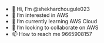 - 👋 Hi, I’m @shekharchougule023
- 👀 I’m interested in AWS
- 🌱 I’m currently learning AWS Cloud
- 💞️ I’m looking to collaborate on AWS
- 📫 How to reach me 9665908157

<!---
shekharchougule023/shekharchougule023 is a ✨ special ✨ repository because its `README.md` (this file) appears on your GitHub profile.
You can click the Preview link to take a look at your changes.
--->
